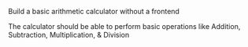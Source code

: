 
Build a basic arithmetic calculator without a frontend

 The calculator should be able to perform basic operations like Addition, Subtraction, Multiplication, & Division

